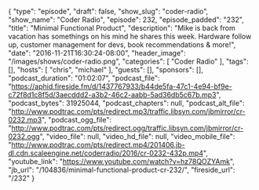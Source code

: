 {
  "type": "episode",
  "draft": false,
  "show_slug": "coder-radio",
  "show_name": "Coder Radio",
  "episode": 232,
  "episode_padded": "232",
  "title": "Minimal Functional Product",
  "description": "Mike is back from vacation has somethings on his mind he shares this week. Hardware follow up, customer management for devs, book recommendations & more!",
  "date": "2016-11-21T16:30:24-08:00",
  "header_image": "/images/shows/coder-radio.png",
  "categories": [
    "Coder Radio"
  ],
  "tags": [],
  "hosts": [
    "chris",
    "michael"
  ],
  "guests": [],
  "sponsors": [],
  "podcast_duration": "01:02:07",
  "podcast_file": "https://aphid.fireside.fm/d/1437767933/b44de5fa-47c1-4e94-bf9e-c72f8d1c8f5d/3aecddd2-a3b2-46c2-aabb-5ad36db5c67b.mp3",
  "podcast_bytes": 31925044,
  "podcast_chapters": null,
  "podcast_alt_file": "http://www.podtrac.com/pts/redirect.mp3/traffic.libsyn.com/jbmirror/cr-0232.mp3",
  "podcast_ogg_file": "http://www.podtrac.com/pts/redirect.ogg/traffic.libsyn.com/jbmirror/cr-0232.ogg",
  "video_file": null,
  "video_hd_file": null,
  "video_mobile_file": "http://www.podtrac.com/pts/redirect.mp4/201406.jb-dl.cdn.scaleengine.net/coderradio/2016/cr-0232-432p.mp4",
  "youtube_link": "https://www.youtube.com/watch?v=hz78QOZYAmk",
  "jb_url": "/104836/minimal-functional-product-cr-232/",
  "fireside_url": "/232"
}

